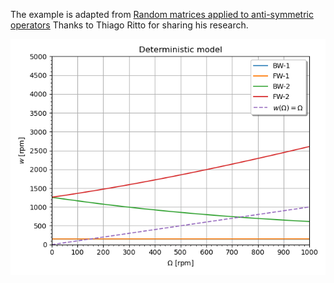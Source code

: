 The example is adapted from [Random matrices applied to anti-symmetric operators](https://doi.org/10.1007/s40430-024-04871-5)
Thanks to Thiago Ritto for sharing his research.

![Campbell diagram](Campbell_diagram.png "Campbell diagram")
